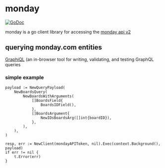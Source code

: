 # monday 
[![GoDoc](https://godoc.org/github.com/di-wu/monday?status.svg)](https://godoc.org/github.com/di-wu/monday)

monday is a go client library for accessing the [monday api v2](https://monday.com/developers/v2)

## querying monday.com entities
[GraphiQL](https://monday.com/developers/v2/try-it-yourself) (an in-browser tool for writing, validating, and testing GraphQL queries

### simple example
```
payload := NewQueryPayload(
    NewBoardsQuery(
        NewBoardsWithArguments(
            []BoardsField{
                BoardsIDField(),
            },
            []BoardsArgument{
                NewIDsBoardsArg([]int{boardID}),
            },
        ),
    ),
)

resp, err := NewClient(mondayAPIToken, nil).Exec(context.Background(), payload)
if err != nil {
    t.Error(err)
}
```